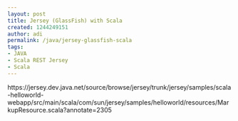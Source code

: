 ```yaml
---
layout: post
title: Jersey (GlassFish) with Scala
created: 1244249151
author: adi
permalink: /java/jersey-glassfish-scala
tags:
- JAVA
- Scala REST Jersey
- Scala
---
```

<p>https://jersey.dev.java.net/source/browse/jersey/trunk/jersey/samples/scala-helloworld-webapp/src/main/scala/com/sun/jersey/samples/helloworld/resources/MarkupResource.scala?annotate=2305&nbsp;</p>
